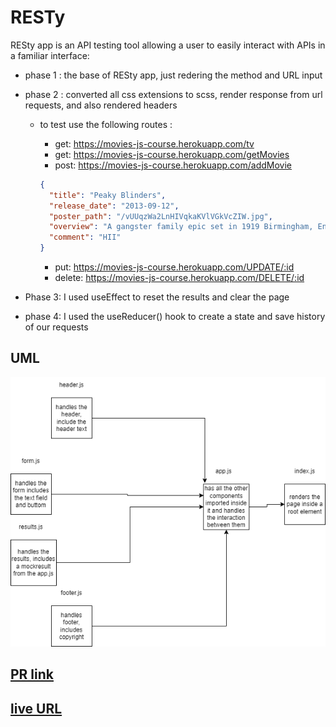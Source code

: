# RESTy

RESty app is an API testing tool allowing a user to easily interact with APIs in a familiar interface:

- phase 1 : the base of RESty app, just redering the method and URL input
- phase 2 : converted all css extensions to scss, render response from url requests, and also rendered headers

  - to test use the following routes :

    - get: <https://movies-js-course.herokuapp.com/tv>
    - get: <https://movies-js-course.herokuapp.com/getMovies>
    - post: <https://movies-js-course.herokuapp.com/addMovie>

    ```json
    {
      "title": "Peaky Blinders",
      "release_date": "2013-09-12",
      "poster_path": "/vUUqzWa2LnHIVqkaKVlVGkVcZIW.jpg",
      "overview": "A gangster family epic set in 1919 Birmingham, England and centered on a gang who sew razor blades in the peaks of their caps, and their fierce boss Tommy Shelby, who means to move up in the world.",
      "comment": "HII"
    }
    ```

    - put: <https://movies-js-course.herokuapp.com/UPDATE/:id>
    - delete: <https://movies-js-course.herokuapp.com/DELETE/:id>

- Phase 3: I used useEffect to reset the results and clear the page

- phase 4: I used the useReducer() hook to create a state and save history of our requests

## UML

![uml diagram](./assets/UML%20-%20diagram%201.png)

## [PR link](https://github.com/Mhsalameh/resty/pull/4)

## [live URL](https://iridescent-swan-3a2e65.netlify.app)
